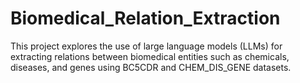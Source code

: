 # Biomedical_Relation_Extraction
This project explores the use of large language models (LLMs) for extracting relations between biomedical entities such as chemicals, diseases, and genes using BC5CDR and CHEM_DIS_GENE datasets.
